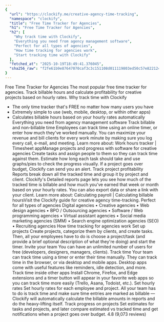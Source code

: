 ```yaml
---
{
  "url": "https://clockify.me/creative-agency-time-tracking",
  "namespace": "clockify",
  "title": "Free Time Tracker for Agencies",
  "h1": "Free Time Tracker for Agencies",
  "h2": [
    "Why track time with Clockify",
    "Everything you need from agency management software",
    "Perfect for all types of agencies",
    "How time tracking for agencies work",
    "Start tracking time with Clockify"
  ],
  "fetched_at": "2025-10-19T18:49:41.376045",
  "sha256_raw": "f2fe61b9e87647070caf3c3c151108d011119803ed50c57e8221248b91670d9b"
}
---
```


Free Time Tracker for Agencies
The most popular free time tracker for agencies. Track billable hours and calculate profitability for creative projects based on hourly rates.
Why track time with Clockify
- The only time tracker that's FREE no matter how many users you have
- Extremely simple to use (web, mobile, desktop, or within other apps)
- Calculates billable hours based on your hourly rates automatically
Everything you need from agency management software
Track billable and non-billable time
Employees can track time using an online timer, or enter how much they've worked manually. You can maximize your revenue and bill clients for every work minute by making sure you log every call, e-mail, and meeting.
Learn more about: Work hours tracker | Timesheet appManage projects and progress with software for creative agencies
Create tasks and assign people to them so they can track time against them. Estimate how long each task should take and use graphs/pies to check the progress visually. If a project goes over budget, Clockify can send you an alert.
Track project profitability
Reports break down all the tracked time and group it by project and client. Clockify's Detailed reports page lets you see how much of the tracked time is billable and how much you've earned that week or month based on your hourly rates. You can also export data or share a link with your client.
Learn more about: Calculating payroll | Calculating billable hoursVisit the Clockify guide for creative agency time-tracking.
Perfect for all types of agencies
Digital agencies • Creative agencies • Web design agencies • BPO / Outsourcing agencies • Software / Web programming agencies • Virtual assistant agencies • Social media marketing agencies (SMM) • Search engine optimization agencies (SEO) • Recruiting agencies
How time tracking for agencies work
Set up projects
Create projects, categorize them by clients, and create tasks. Then, all your employees have to do is choose a project/task (and provide a brief optional description of what they're doing) and start the timer.
Invite your team
You can have an unlimited number of users for free (developers, designers, managers, clients).
Track time
Your team can track time using a timer or enter their time manually. They can track time in the browser, or via desktop and mobile apps. Desktop apps come with useful features like reminders, idle detection, and more.
Track time inside other apps
Install Chrome, Firefox, and Edge extensions and a timer button will appear in your favorite web apps so you can track time more easily (Trello, Asana, Todoist, etc.).
Set hourly rates
Set hourly rates for each employee and project. All your team has to do is track time and make sure time entries are marked as billable — Clockify will automatically calculate the billable amounts in reports and do the heavy-lifting itself.
Track progress on projects
Set estimates for tasks and projects, and later compare estimated vs tracked time and get notifications when a project goes over budget.
4.8 (9,073 reviews)